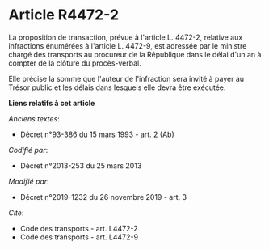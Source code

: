 # Article R4472-2

La proposition de transaction, prévue à l'article L. 4472-2, relative aux infractions énumérées à l'article L. 4472-9, est
adressée par le ministre chargé des transports au procureur de la République dans le délai d'un an à compter de la clôture du
procès-verbal. 

Elle précise la somme que l'auteur de l'infraction sera invité à payer au Trésor public et les délais dans lesquels elle
devra être exécutée.

**Liens relatifs à cet article**

_Anciens textes_:

  - Décret n°93-386 du 15 mars 1993 - art. 2 (Ab)

_Codifié par_:

  - Décret n°2013-253 du 25 mars 2013

_Modifié par_:

  - Décret n°2019-1232 du 26 novembre 2019 - art. 3

_Cite_:

  - Code des transports - art. L4472-2
  - Code des transports - art. L4472-9
